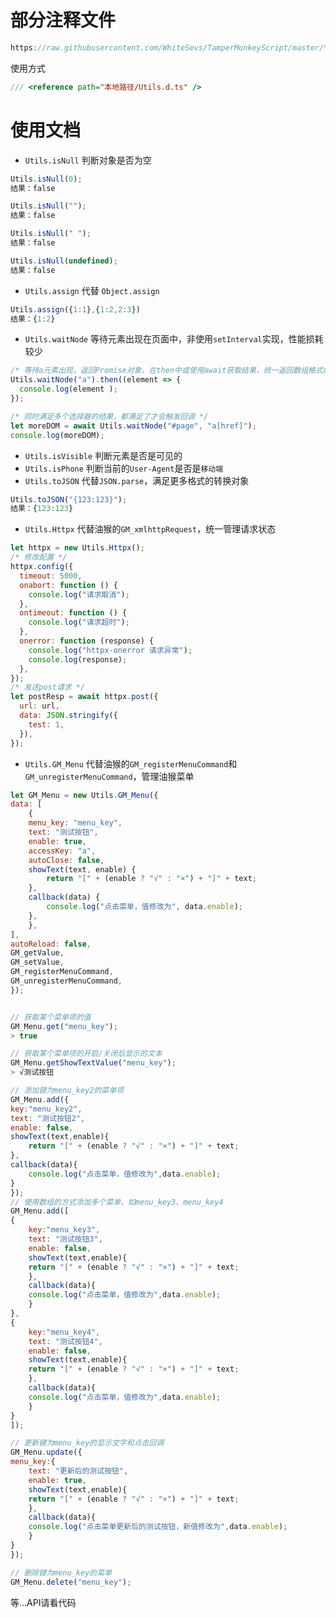 # 部分注释文件

```javascript
https://raw.githubusercontent.com/WhiteSevs/TamperMonkeyScript/master/%E5%BA%93.ts/Utils.d.ts
```

使用方式

```javascript
/// <reference path="本地路径/Utils.d.ts" />
```

# 使用文档

- `Utils.isNull` 判断对象是否为空

```javascript
Utils.isNull(0);
结果：false

Utils.isNull("");
结果：false

Utils.isNull(" ");
结果：false

Utils.isNull(undefined);
结果：false
```

- `Utils.assign` 代替 `Object.assign`

```javascript
Utils.assign({1:1},{1:2,2:3})
结果：{1:2}
```

- `Utils.waitNode` 等待元素出现在页面中，非使用`setInterval`实现，性能损耗较少

```javascript
/* 等待a元素出现，返回Promise对象，在then中或使用await获取结果，统一返回数组格式的元素，如[...a] */
Utils.waitNode("a").then((element => {
  console.log(element );
});

/* 同时满足多个选择器的结果，都满足了才会触发回调 */
let moreDOM = await Utils.waitNode("#page", "a[href]");
console.log(moreDOM);
```

- `Utils.isVisible` 判断元素是否是可见的
- `Utils.isPhone` 判断当前的`User-Agent`是否是`移动端`
- `Utils.toJSON` 代替`JSON.parse`，满足更多格式的转换对象

```javascript
Utils.toJSON("{123:123}");
结果：{123:123}
```

- `Utils.Httpx` 代替油猴的`GM_xmlhttpRequest`，统一管理请求状态

```javascript
let httpx = new Utils.Httpx();
/* 修改配置 */
httpx.config({
  timeout: 5000,
  onabort: function () {
    console.log("请求取消");
  },
  ontimeout: function () {
    console.log("请求超时");
  },
  onerror: function (response) {
    console.log("httpx-onerror 请求异常");
    console.log(response);
  },
});
/* 发送post请求 */
let postResp = await httpx.post({
  url: url,
  data: JSON.stringify({
    test: 1,
  }),
});
```

- `Utils.GM_Menu` 代替油猴的`GM_registerMenuCommand`和`GM_unregisterMenuCommand`，管理油猴菜单

```javascript
let GM_Menu = new Utils.GM_Menu({
data: [
    {
    menu_key: "menu_key",
    text: "测试按钮",
    enable: true,
    accessKey: "a",
    autoClose: false,
    showText(text, enable) {
        return "[" + (enable ? "√" : "×") + "]" + text;
    },
    callback(data) {
        console.log("点击菜单，值修改为", data.enable);
    },
    },
],
autoReload: false,
GM_getValue,
GM_setValue,
GM_registerMenuCommand,
GM_unregisterMenuCommand,
});


// 获取某个菜单项的值
GM_Menu.get("menu_key");
> true

// 获取某个菜单项的开启/关闭后显示的文本
GM_Menu.getShowTextValue("menu_key");
> √测试按钮

// 添加键为menu_key2的菜单项
GM_Menu.add({
key:"menu_key2",
text: "测试按钮2",
enable: false,
showText(text,enable){
    return "[" + (enable ? "√" : "×") + "]" + text;
},
callback(data){
    console.log("点击菜单，值修改为",data.enable);
}
});
// 使用数组的方式添加多个菜单，如menu_key3、menu_key4
GM_Menu.add([
{
    key:"menu_key3",
    text: "测试按钮3",
    enable: false,
    showText(text,enable){
    return "[" + (enable ? "√" : "×") + "]" + text;
    },
    callback(data){
    console.log("点击菜单，值修改为",data.enable);
    }
},
{
    key:"menu_key4",
    text: "测试按钮4",
    enable: false,
    showText(text,enable){
    return "[" + (enable ? "√" : "×") + "]" + text;
    },
    callback(data){
    console.log("点击菜单，值修改为",data.enable);
    }
}
]);

// 更新键为menu_key的显示文字和点击回调
GM_Menu.update({
menu_key:{
    text: "更新后的测试按钮",
    enable: true,
    showText(text,enable){
    return "[" + (enable ? "√" : "×") + "]" + text;
    },
    callback(data){
    console.log("点击菜单更新后的测试按钮，新值修改为",data.enable);
    }
}
});

// 删除键为menu_key的菜单
GM_Menu.delete("menu_key");
```

等...API请看代码
